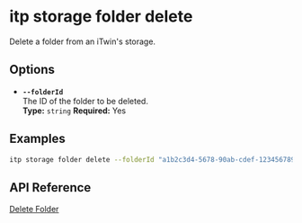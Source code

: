 # itp storage folder delete

Delete a folder from an iTwin's storage.

## Options

- **`--folderId`**  
  The ID of the folder to be deleted.  
  **Type:** `string` **Required:** Yes

## Examples

```bash
itp storage folder delete --folderId "a1b2c3d4-5678-90ab-cdef-1234567890ab"
```

## API Reference

[Delete Folder](https://developer.bentley.com/apis/storage/operations/delete-folder/)
